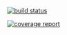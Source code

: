 [![build status](https://gitlab.cip.ifi.lmu.de/Innovationslabor_Big_Data_Science/sose17-small-data/badges/master/build.svg)](https://gitlab.cip.ifi.lmu.de/schmolls/BigDataStarterProject/commits/master)

[![coverage report](https://gitlab.cip.ifi.lmu.de/Innovationslabor_Big_Data_Science/sose17-small-data/badges/master/coverage.svg)](https://gitlab.cip.ifi.lmu.de/schmolls/BigDataStarterProject/commits/master)
